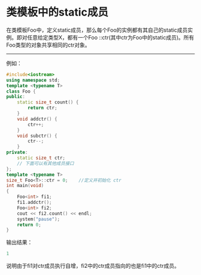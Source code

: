 # 类模板中的static成员

在类模板Foo中，定义static成员，那么每个Foo的实例都有其自己的static成员实例。即对任意给定类型X，都有一个Foo<X> ::ctr(其中ctr为Foo中的static成员)。所有Foo<X>类型的对象共享相同的ctr对象。

---

例如：

~~~c++
#include<iostream>
using namespace std;
template <typename T>
class Foo {
public:
	static size_t count() {
		return ctr;
	}
	void addctr() {
		ctr++;
	}
	void subctr() {
		ctr--;
	}
private:
	static size_t ctr;
	// 下面可以有其他成员接口
};
template <typename T>
size_t Foo<T>::ctr = 0;    //定义并初始化 ctr
int main(void)
{
	Foo<int> fi1;
	fi1.addctr(); 
	Foo<int> fi2;
	cout << fi2.count() << endl;
	system("pause");
	return 0;
}
~~~

输出结果：

~~~c++
1
~~~

说明由于fi1对ctr成员执行自增，fi2中的ctr成员指向的也是fi1中的ctr成员。